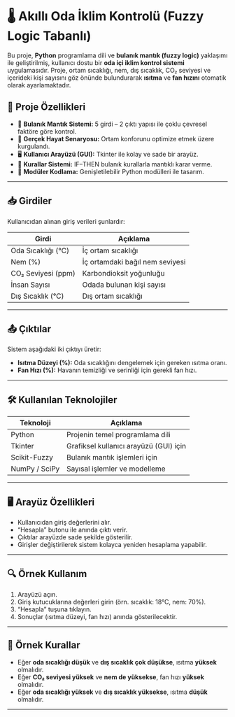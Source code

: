 # 🌡️ Akıllı Oda İklim Kontrolü (Fuzzy Logic Tabanlı)

Bu proje, **Python** programlama dili ve **bulanık mantık (fuzzy logic)** yaklaşımı ile geliştirilmiş, kullanıcı dostu bir **oda içi iklim kontrol sistemi** uygulamasıdır. Proje, ortam sıcaklığı, nem, dış sıcaklık, CO₂ seviyesi ve içerideki kişi sayısını göz önünde bulundurarak **ısıtma** ve **fan hızını** otomatik olarak ayarlamaktadır.

## 🚀 Proje Özellikleri

- 🔁 **Bulanık Mantık Sistemi:** 5 girdi – 2 çıktı yapısı ile çoklu çevresel faktöre göre kontrol.
- 🧠 **Gerçek Hayat Senaryosu:** Ortam konforunu optimize etmek üzere kurgulandı.
- 🖥️ **Kullanıcı Arayüzü (GUI):** Tkinter ile kolay ve sade bir arayüz.
- 🧪 **Kurallar Sistemi:** IF–THEN bulanık kurallarla mantıklı karar verme.
- 🔧 **Modüler Kodlama:** Genişletilebilir Python modülleri ile tasarım.

---

## 📥 Girdiler

Kullanıcıdan alınan giriş verileri şunlardır:

| Girdi | Açıklama |
|-------|----------|
| Oda Sıcaklığı (°C) | İç ortam sıcaklığı |
| Nem (%) | İç ortamdaki bağıl nem seviyesi |
| CO₂ Seviyesi (ppm) | Karbondioksit yoğunluğu |
| İnsan Sayısı | Odada bulunan kişi sayısı |
| Dış Sıcaklık (°C) | Dış ortam sıcaklığı |

---

## 📤 Çıktılar

Sistem aşağıdaki iki çıktıyı üretir:

- **Isıtma Düzeyi (%):** Oda sıcaklığını dengelemek için gereken ısıtma oranı.
- **Fan Hızı (%):** Havanın temizliği ve serinliği için gerekli fan hızı.

---

## 🛠️ Kullanılan Teknolojiler

| Teknoloji | Açıklama |
|-----------|----------|
| Python | Projenin temel programlama dili |
| Tkinter | Grafiksel kullanıcı arayüzü (GUI) için |
| Scikit-Fuzzy | Bulanık mantık işlemleri için |
| NumPy / SciPy | Sayısal işlemler ve modelleme |

---

## 🖥️ Arayüz Özellikleri

- Kullanıcıdan giriş değerlerini alır.
- “Hesapla” butonu ile anında çıktı verir.
- Çıktılar arayüzde sade şekilde gösterilir.
- Girişler değiştirilerek sistem kolayca yeniden hesaplama yapabilir.

---

## 🔍 Örnek Kullanım

1. Arayüzü açın.
2. Giriş kutucuklarına değerleri girin (örn. sıcaklık: 18°C, nem: 70%).
3. “Hesapla” tuşuna tıklayın.
4. Sonuçlar (ısıtma düzeyi, fan hızı) anında gösterilecektir.

---

## 🧠 Örnek Kurallar

- Eğer **oda sıcaklığı düşük** ve **dış sıcaklık çok düşükse**, ısıtma **yüksek** olmalıdır.
- Eğer **CO₂ seviyesi yüksek** ve **nem de yüksekse**, fan hızı **yüksek** olmalıdır.
- Eğer **oda sıcaklığı yüksek** ve **dış sıcaklık yüksekse**, ısıtma **düşük** olmalıdır.

---



